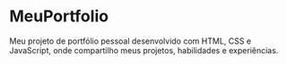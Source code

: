 # MeuPortfolio
Meu projeto de portfólio pessoal desenvolvido com HTML, CSS e JavaScript, onde compartilho meus projetos, habilidades e experiências.

